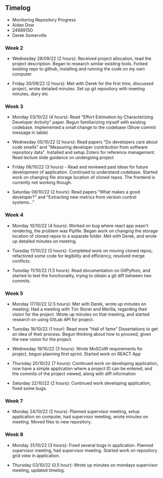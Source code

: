 ## Timelog

* Monitoring Repository Progress
* Aidan Dow
* 2468915D
* Derek Somerville


### Week 2
* Wednesday 28/09/22 (2 hours): Received project allocation, read the project description. Began to research similar existing tools. Forked existing repo to github, installing and running the code on my own computer

* Friday 30/09/22 (2 hours): Met with Derek for the first time, discussed project, wrote detailed minutes. Set up git repository with meeting minutes, diary etc


### Week 3
* Monday 03/10/22 (4 hours): Read "Effort Estimation by Characterizing Developer Activity" paper. Begun familiarizing myself with existing codebase. Implemented a small change to the codebase (Show commit message in table)

* Wednesday 05/10/22 (2 hours): Read papers "Do developers care about code smells" and "Measuring developer contribution from software repository data". Installed and setup Zotero for reference management. Read lecture slide guidance on undergoing project

* Friday 06/10/22 (3 hours) - Read and reviewed past ideas for future development of application. Continued to understand codebase. Started work on changing file storage location of cloned repos. The frontend is currently not working though.

* Saturday 08/10/22 (2 hours): Read papers "What makes a good developer?" and "Extracting new metrics from version control systems..." 


### Week 4
* Monday 10/10/22 (4 hours): Worked on bug where react app wasn't rendering, the problem was Pipfile. Began work on changing the storage location of cloned repos to a separate folder. Met with Derek, and wrote up detailed minutes on meeting.

* Tuesday 11/10/22 (3 hours): Completed work on moving cloned repos, refactored some code for legibility and efficiency, resolved merge conflicts.

* Tuesday 11/10/22 (1.5 hours): Read documentation on GitPython, and started to test the functionality, trying to obtain a git diff between two commits.

### Week 5
* Monday 17/10/22 (2.5 hours): Met with Derek, wrote up minutes on meeting. Had a meeting with Tim Storer and Merilla, regarding their vision for the project. Wrote up minutes on that meeting, and started research on using GitLab API for project.

* Tuesday 18/10/22 (1 hour): Read more "Hall of fame" Dissertations to get an idea of their process. Begun thinking about how to proceed, given the new vision for the project.

* Wednesday 19/10/22 (3 hours): Wrote MoSCoW requirements for project, begun planning first sprint. Started work on REACT App

* Thursday 20/10/22 (7 hours): Continued work on developing application, now have a simple application where a project ID can be entered, and the commits of the project viewed, along with diff information

* Saturday 22/10/22 (2 hours): Continued work developing application, fixed some bugs.

### Week 7
* Monday 24/10/22 (2 hours): Planned supervisor meeting, setup application on computer, had supervisor meeting, wrote minutes on meeting. Moved files to new repository.

### Week 8
* Monday 31/10/22 (3 hours): Fixed several bugs in application. Planned supervisor meeting, had supervisor meeting. Started work on repository grid view in application.

* Thursday 03/10/22 (0.5 hour): Wrote up minutes on mondays supervisor meeting, updated timelog.